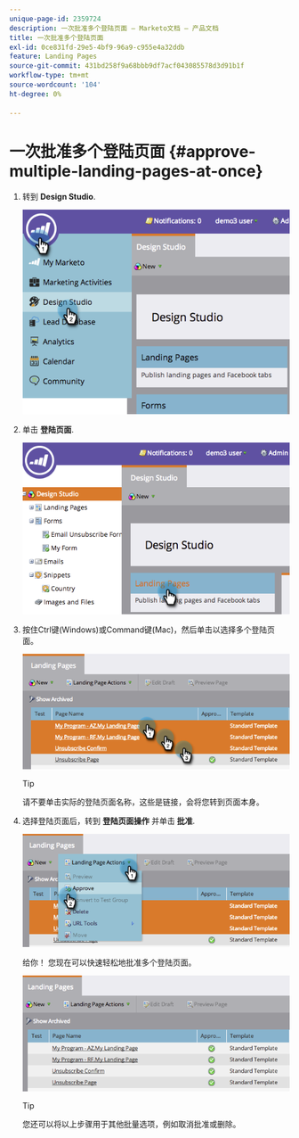 ```yaml
---
unique-page-id: 2359724
description: 一次批准多个登陆页面 — Marketo文档 — 产品文档
title: 一次批准多个登陆页面
exl-id: 0ce831fd-29e5-4bf9-96a9-c955e4a32ddb
feature: Landing Pages
source-git-commit: 431bd258f9a68bbb9df7acf043085578d3d91b1f
workflow-type: tm+mt
source-wordcount: '104'
ht-degree: 0%

---
```


# 一次批准多个登陆页面 {#approve-multiple-landing-pages-at-once}

1. 转到 **Design Studio**.

   ![](assets/image2014-9-17-11-3a35-3a5.png)

1. 单击 **登陆页面**.

   ![](assets/image2014-9-17-11-3a35-3a11.png)

1. 按住Ctrl键(Windows)或Command键(Mac)，然后单击以选择多个登陆页面。

   ![](assets/image2014-9-17-11-3a35-3a19.png)

   >[!TIP]
   >
   >请不要单击实际的登陆页面名称，这些是链接，会将您转到页面本身。

1. 选择登陆页面后，转到 **登陆页面操作** 并单击 **批准**.

   ![](assets/image2014-9-17-11-3a35-3a27.png)

   给你！ 您现在可以快速轻松地批准多个登陆页面。

   ![](assets/image2014-9-17-11-3a35-3a36.png)

   >[!TIP]
   >
   >您还可以将以上步骤用于其他批量选项，例如取消批准或删除。
